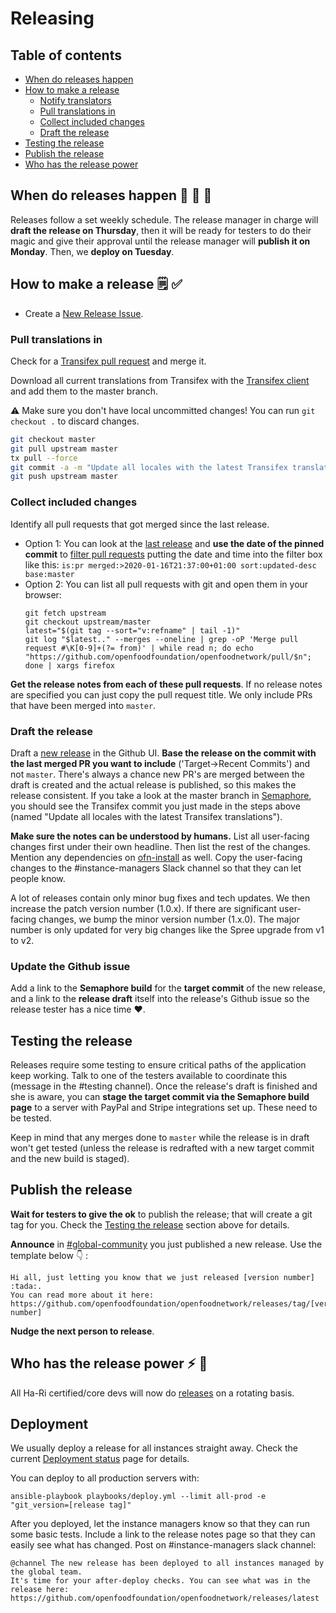 # Releasing

## Table of contents

* [When do releases happen](#when-do-releases-happen)
* [How to make a release](#how-to-make-a-release)
  * [Notify translators](#notify-translators)
  * [Pull translations in](#pull-translations-in)
  * [Collect included changes](#collect-included-changes)
  * [Draft the release](#draft-the-release)
* [Testing the release](#testing-the-release)
* [Publish the release](#publish-the-release)
* [Who has the release power](#who-has-the-release-power)

## When do releases happen :steam_locomotive: :train: :train:

Releases follow a set weekly schedule. The release manager in charge will **draft the release on Thursday**, then it will be ready for testers to do their magic and give their approval until the release manager will **publish it on Monday**. Then, we **deploy on Tuesday**.

## How to make a release :spiral_notepad: :white_check_mark: 


* Create a [New Release Issue](https://github.com/openfoodfoundation/openfoodnetwork/issues/new?template=release.md).

### Pull translations in

Check for a [Transifex pull request](https://github.com/openfoodfoundation/openfoodnetwork/pulls?utf8=%E2%9C%93&q=is%3Apr+is%3Aopen+head%3Atransifex) and merge it.

Download all current translations from Transifex with the [Transifex client](https://github.com/openfoodfoundation/openfoodnetwork/wiki/Internationalisation-(i18n)#transifex-client) and add them to the master branch.

:warning: Make sure you don't have local uncommitted changes! You can run `git checkout .` to discard changes.
  ```sh
  git checkout master
  git pull upstream master
  tx pull --force
  git commit -a -m "Update all locales with the latest Transifex translations"
  git push upstream master
  ```

### Collect included changes

Identify all pull requests that got merged since the last release.
  - Option 1: You can look at the [last release](https://github.com/openfoodfoundation/openfoodnetwork/releases/latest) and **use the date of the pinned commit** to [filter pull requests](https://github.com/openfoodfoundation/openfoodnetwork/pulls?utf8=%E2%9C%93&q=is%3Apr+merged%3A%3E2020-10-12T00%3A00%3A00%2B02%3A00+sort%3Aupdated-desc+base%3Amaster) putting the date and time into the filter box like this: `is:pr merged:>2020-01-16T21:37:00+01:00 sort:updated-desc base:master`
  - Option 2: You can list all pull requests with git and open them in your browser:
    ```
    git fetch upstream
    git checkout upstream/master
    latest="$(git tag --sort="v:refname" | tail -1)"
    git log "$latest.." --merges --oneline | grep -oP 'Merge pull request #\K[0-9]+(?= from)' | while read n; do echo "https://github.com/openfoodfoundation/openfoodnetwork/pull/$n"; done | xargs firefox
    ```
**Get the release notes from each of these pull requests**. If no release notes are specified you can just copy the pull request title. We only include PRs that have been merged into `master`.

### Draft the release

Draft a [new release](https://github.com/openfoodfoundation/openfoodnetwork/releases/new?tag=v&title=v+Code+Name&body=Congrats%0A%0ADescription%0A%0A%23%23+User+facing+changes+:eyes:%0A%0A%0A%0A%23%23+Technical+changes+:wrench:%0A%0A) in the Github UI. **Base the release on the commit with the last merged PR you want to include** ('Target->Recent Commits') and not `master`. There's always a chance new PR's are merged between the draft is created and the actual release is published, so this makes the release consistent. If you take a look at the master branch in [Semaphore](https://semaphoreci.com/openfoodfoundation/openfoodnetwork-2/branches/master), you should see the Transifex commit you just made in the steps above (named "Update all locales with the latest Transifex translations").

**Make sure the notes can be understood by humans.** List all user-facing changes first under their own headline. Then list the rest of the changes. Mention any dependencies on [ofn-install](https://github.com/openfoodfoundation/ofn-install) as well. Copy the user-facing changes to the #instance-managers Slack channel so that they can let people know.

A lot of releases contain only minor bug fixes and tech updates. We then increase the patch version number (1.0.x). If there are significant user-facing changes, we bump the minor version number (1.x.0). The major number is only updated for very big changes like the Spree upgrade from v1 to v2.

### Update the Github issue

Add a link to the **Semaphore build** for the **target commit** of the new release, and a link to the **release draft** itself into the release's Github issue so the release tester has a nice time :heart:.

## Testing the release

Releases require some testing to ensure critical paths of the application keep working. Talk to one of the testers available to coordinate this (message in the #testing channel). Once the release's draft is finished and she is aware, you can **stage the target commit via the Semaphore build page** to a server with PayPal and Stripe integrations set up. These need to be tested.

Keep in mind that any merges done to `master` while the release is in draft won't get tested (unless the release is redrafted with a new target commit and the new build is staged).

## Publish the release

**Wait for testers to give the ok** to publish the release; that will create a git tag for you. Check the [Testing the release](#testing-the-release) section above for details.

**Announce** in [#global-community](https://openfoodnetwork.slack.com/archives/C59ADD8F2) you just published a new release. Use the template below :point_down: :

```
Hi all, just letting you know that we just released [version number] :tada:.
You can read more about it here: https://github.com/openfoodfoundation/openfoodnetwork/releases/tag/[version number]
```

**Nudge the next person to release**.

## Who has the release power :zap: :muscle: 

All Ha-Ri certified/core devs will now do [releases](https://github.com/openfoodfoundation/openfoodnetwork/wiki/Pipeline-development-process#release) on a rotating basis.

## Deployment

We usually deploy a release for all instances straight away. Check the current [Deployment status](https://github.com/openfoodfoundation/ofn-install/wiki/Current-deployment-status) page for details. 

You can deploy to all production servers with:

```
ansible-playbook playbooks/deploy.yml --limit all-prod -e "git_version=[release tag]"
```

After you deployed, let the instance managers know so that they can run some basic tests. Include a link to the release notes page so that they can easily see what has changed. Post on #instance-managers slack channel:

```
@channel The new release has been deployed to all instances managed by the global team.
It's time for your after-deploy checks. You can see what was in the release here:
https://github.com/openfoodfoundation/openfoodnetwork/releases/latest

 
```